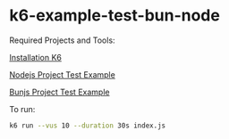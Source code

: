 # k6-example-test-bun-node

Required Projects and Tools: 

[Installation K6](https://k6.io/docs/get-started/installation/)

[Nodejs Project Test Example](https://github.com/brenorodriguesdev/example-nodejs)

[Bunjs Project Test Example](https://github.com/brenorodriguesdev/example-bunjs)

To run:

```bash
k6 run --vus 10 --duration 30s index.js
```

